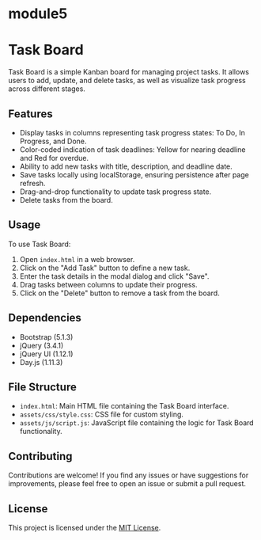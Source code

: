 # module5
# Task Board

Task Board is a simple Kanban board for managing project tasks. It allows users to add, update, and delete tasks, as well as visualize task progress across different stages.

## Features

- Display tasks in columns representing task progress states: To Do, In Progress, and Done.
- Color-coded indication of task deadlines: Yellow for nearing deadline and Red for overdue.
- Ability to add new tasks with title, description, and deadline date.
- Save tasks locally using localStorage, ensuring persistence after page refresh.
- Drag-and-drop functionality to update task progress state.
- Delete tasks from the board.

## Usage

To use Task Board:

1. Open `index.html` in a web browser.
2. Click on the "Add Task" button to define a new task.
3. Enter the task details in the modal dialog and click "Save".
4. Drag tasks between columns to update their progress.
5. Click on the "Delete" button to remove a task from the board.

## Dependencies

- Bootstrap (5.1.3)
- jQuery (3.4.1)
- jQuery UI (1.12.1)
- Day.js (1.11.3)

## File Structure

- `index.html`: Main HTML file containing the Task Board interface.
- `assets/css/style.css`: CSS file for custom styling.
- `assets/js/script.js`: JavaScript file containing the logic for Task Board functionality.

## Contributing

Contributions are welcome! If you find any issues or have suggestions for improvements, please feel free to open an issue or submit a pull request.

## License

This project is licensed under the [MIT License](LICENSE).
